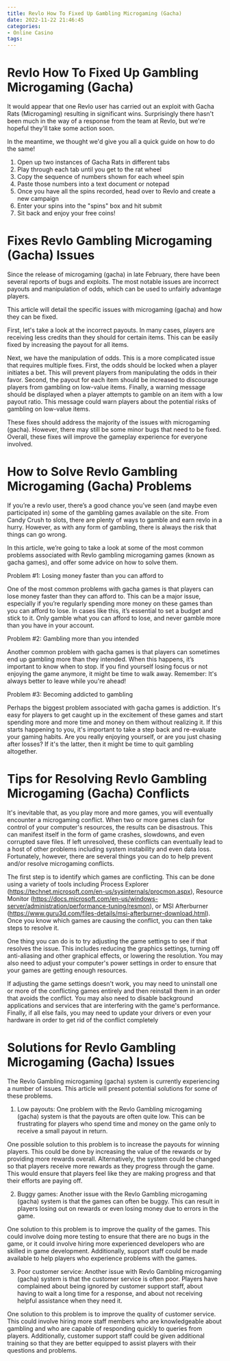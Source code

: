 ```yaml
---
title: Revlo How To Fixed Up Gambling Microgaming (Gacha)
date: 2022-11-22 21:46:45
categories:
- Online Casino
tags:
---
```



#  Revlo How To Fixed Up Gambling Microgaming (Gacha)

It would appear that one Revlo user has carried out an exploit with Gacha Rats (Microgaming) resulting in significant wins. Surprisingly there hasn't been much in the way of a response from the team at Revlo, but we're hopeful they'll take some action soon.

In the meantime, we thought we'd give you all a quick guide on how to do the same!

1. Open up two instances of Gacha Rats in different tabs
2. Play through each tab until you get to the rat wheel
3. Copy the sequence of numbers shown for each wheel spin
4. Paste those numbers into a text document or notepad
5. Once you have all the spins recorded, head over to Revlo and create a new campaign
6. Enter your spins into the "spins" box and hit submit
7. Sit back and enjoy your free coins!

#  Fixes Revlo Gambling Microgaming (Gacha) Issues

Since the release of microgaming (gacha) in late February, there have been several reports of bugs and exploits. The most notable issues are incorrect payouts and manipulation of odds, which can be used to unfairly advantage players.

This article will detail the specific issues with microgaming (gacha) and how they can be fixed.

First, let's take a look at the incorrect payouts. In many cases, players are receiving less credits than they should for certain items. This can be easily fixed by increasing the payout for all items.

Next, we have the manipulation of odds. This is a more complicated issue that requires multiple fixes. First, the odds should be locked when a player initiates a bet. This will prevent players from manipulating the odds in their favor. Second, the payout for each item should be increased to discourage players from gambling on low-value items. Finally, a warning message should be displayed when a player attempts to gamble on an item with a low payout ratio. This message could warn players about the potential risks of gambling on low-value items.

These fixes should address the majority of the issues with microgaming (gacha). However, there may still be some minor bugs that need to be fixed. Overall, these fixes will improve the gameplay experience for everyone involved.

#  How to Solve Revlo Gambling Microgaming (Gacha) Problems

If you’re a revlo user, there’s a good chance you’ve seen (and maybe even participated in) some of the gambling games available on the site. From Candy Crush to slots, there are plenty of ways to gamble and earn revlo in a hurry. However, as with any form of gambling, there is always the risk that things can go wrong.

In this article, we’re going to take a look at some of the most common problems associated with Revlo gambling microgaming games (known as gacha games), and offer some advice on how to solve them.

Problem #1: Losing money faster than you can afford to

One of the most common problems with gacha games is that players can lose money faster than they can afford to. This can be a major issue, especially if you’re regularly spending more money on these games than you can afford to lose. In cases like this, it’s essential to set a budget and stick to it. Only gamble what you can afford to lose, and never gamble more than you have in your account.

Problem #2: Gambling more than you intended

Another common problem with gacha games is that players can sometimes end up gambling more than they intended. When this happens, it’s important to know when to stop. If you find yourself losing focus or not enjoying the game anymore, it might be time to walk away. Remember: It's always better to leave while you're ahead!

Problem #3: Becoming addicted to gambling

Perhaps the biggest problem associated with gacha games is addiction. It's easy for players to get caught up in the excitement of these games and start spending more and more time and money on them without realizing it. If this starts happening to you, it's important to take a step back and re-evaluate your gaming habits. Are you really enjoying yourself, or are you just chasing after losses? If it's the latter, then it might be time to quit gambling altogether.

#  Tips for Resolving Revlo Gambling Microgaming (Gacha) Conflicts


It's inevitable that, as you play more and more games, you will eventually encounter a microgaming conflict. When two or more games clash for control of your computer's resources, the results can be disastrous. This can manifest itself in the form of game crashes, slowdowns, and even corrupted save files. If left unresolved, these conflicts can eventually lead to a host of other problems including system instability and even data loss. Fortunately, however, there are several things you can do to help prevent and/or resolve microgaming conflicts. 

The first step is to identify which games are conflicting. This can be done using a variety of tools including Process Explorer (https://technet.microsoft.com/en-us/sysinternals/procmon.aspx), Resource Monitor (https://docs.microsoft.com/en-us/windows-server/administration/performance-tuning/resmon), or MSI Afterburner (https://www.guru3d.com/files-details/msi-afterburner-download.html). Once you know which games are causing the conflict, you can then take steps to resolve it.

One thing you can do is to try adjusting the game settings to see if that resolves the issue. This includes reducing the graphics settings, turning off anti-aliasing and other graphical effects, or lowering the resolution. You may also need to adjust your computer's power settings in order to ensure that your games are getting enough resources.

If adjusting the game settings doesn't work, you may need to uninstall one or more of the conflicting games entirely and then reinstall them in an order that avoids the conflict. You may also need to disable background applications and services that are interfering with the game's performance. Finally, if all else fails, you may need to update your drivers or even your hardware in order to get rid of the conflict completely

#  Solutions for Revlo Gambling Microgaming (Gacha) Issues

The Revlo Gambling microgaming (gacha) system is currently experiencing a number of issues. This article will present potential solutions for some of these problems.

1. Low payouts: One problem with the Revlo Gambling microgaming (gacha) system is that the payouts are often quite low. This can be frustrating for players who spend time and money on the game only to receive a small payout in return.

One possible solution to this problem is to increase the payouts for winning players. This could be done by increasing the value of the rewards or by providing more rewards overall. Alternatively, the system could be changed so that players receive more rewards as they progress through the game. This would ensure that players feel like they are making progress and that their efforts are paying off.

2. Buggy games: Another issue with the Revlo Gambling microgaming (gacha) system is that the games can often be buggy. This can result in players losing out on rewards or even losing money due to errors in the game.

One solution to this problem is to improve the quality of the games. This could involve doing more testing to ensure that there are no bugs in the game, or it could involve hiring more experienced developers who are skilled in game development. Additionally, support staff could be made available to help players who experience problems with the games.

3. Poor customer service: Another issue with Revlo Gambling microgaming (gacha) system is that the customer service is often poor. Players have complained about being ignored by customer support staff, about having to wait a long time for a response, and about not receiving helpful assistance when they need it.

One solution to this problem is to improve the quality of customer service. This could involve hiring more staff members who are knowledgeable about gambling and who are capable of responding quickly to queries from players. Additionally, customer support staff could be given additional training so that they are better equipped to assist players with their questions and problems.